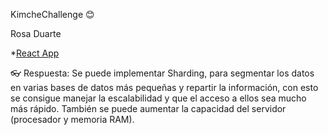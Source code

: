 KimcheChallenge 😊

Rosa Duarte 

*[React App](https://kimchechallenge-rosa-duarte.netlify.app/)

👓 Respuesta: Se puede implementar Sharding, para segmentar los datos en varias bases de datos más pequeñas y repartir la información, con esto se consigue manejar la escalabilidad y que el acceso a ellos sea mucho más rápido. También se puede aumentar la capacidad del servidor (procesador y memoria RAM).

